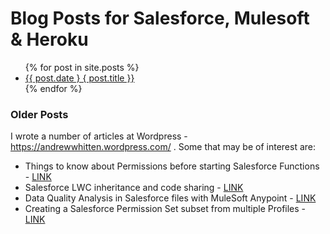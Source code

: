 # Blog Posts for Salesforce, Mulesoft & Heroku

<ul>
  {% for post in site.posts %}
    <li>
      <a href="{{ post.url }}">{{ post.date } { post.title }}</a>
    </li>
  {% endfor %}
</ul>


### Older Posts

I wrote a number of articles at Wordpress - https://andrewwhitten.wordpress.com/ . Some that may be of interest are:

- Things to know about Permissions before starting Salesforce Functions - <a href="https://andrewwhitten.wordpress.com/2021/11/25/things-to-know-about-permissions-before-starting-salesforce-functions/">LINK</a>
- Salesforce LWC inheritance and code sharing - <a href="https://andrewwhitten.wordpress.com/2021/05/12/salesforce-lwc-inheritance-and-code-sharing/">LINK</A>
- Data Quality Analysis in Salesforce files with MuleSoft Anypoint - <a href="https://andrewwhitten.wordpress.com/2021/02/13/analyze-files-in-salesforce-with-mulesoft-anypoint/">LINK</A>
- Creating a Salesforce Permission Set subset from multiple Profiles - <a href="https://andrewwhitten.wordpress.com/2020/12/29/creating-a-salesforce-permission-set-subset-from-multiple-profiles/">LINK</a>


